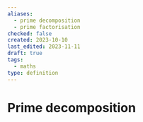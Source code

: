 ```yaml
---
aliases:
  - prime decomposition
  - prime factorisation
checked: false
created: 2023-10-10
last_edited: 2023-11-11
draft: true
tags:
  - maths
type: definition
---
```

# Prime decomposition
